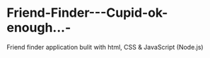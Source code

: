 # Friend-Finder---Cupid-ok-enough...-

Friend finder application bulit with html, CSS & JavaScript (Node.js)

